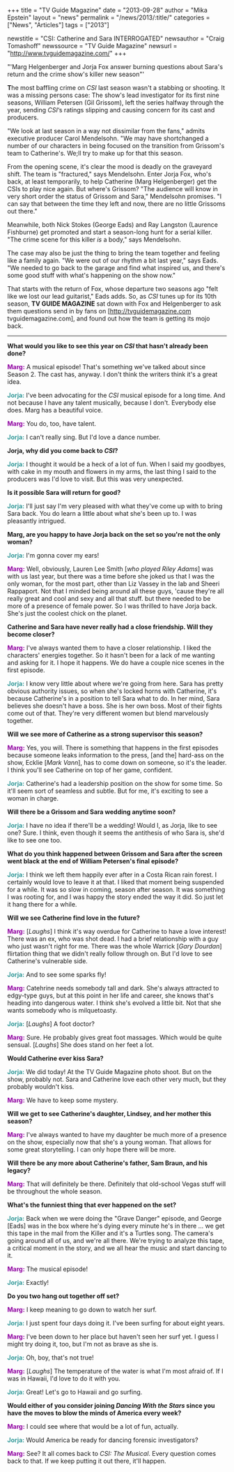 +++
title = "TV Guide Magazine"
date = "2013-09-28"
author = "Mika Epstein"
layout = "news"
permalink = "/news/2013/:title/"
categories = ["News", "Articles"]
tags = ["2013"]

newstitle = "CSI: Catherine and Sara INTERROGATED"
newsauthor = "Craig Tomashoff"
newssource = "TV Guide Magazine"
newsurl = "http://www.tvguidemagazine.com/"
+++

 "'Marg Helgenberger and Jorja Fox answer burning questions about Sara's return and the crime show's killer new season"'

**T**he most baffling crime on *CSI* last season wasn't a stabbing or shooting. It was a missing persons case: The show's lead investigator for its first nine seasons, William Petersen (Gil Grissom), left the series halfway through the year, sending *CSI*&#8216;s ratings slipping and causing concern for its cast and producers.

"We look at last season in a way not dissimilar from the fans," admits executive producer Carol Mendelsohn. "We may have shortchanged a number of our characters in being focused on the transition from Grissom's team to Catherine's. We;ll try to make up for that this season.

From the opening scene, it's clear the mood is deadly on the graveyard shift. The team is "fractured," says Mendelsohn. Enter Jorja Fox, who's back, at least temporarily, to help Catherine (Marg Helgenberger) get the CSIs to play nice again. But where's Grissom? "The audience will know in very short order the status of Grissom and Sara," Mendelsohn promises. "I can say that between the time they left and now, there are no little Grissoms out there."

Meanwhile, both Nick Stokes (George Eads) and Ray Langston (Laurence Fishburne) get promoted and start a season-long hunt for a serial killer. "The crime scene for this killer *is* a body," says Mendelsohn.

The case may also be just the thing to bring the team together and feeling like a family again. "We were out of our rhythm a bit last year," says Eads. "We needed to go back to the garage and find what inspired us, and there's some good stuff with what's happening on the show now."

That starts with the return of Fox, whose departure two seasons ago "felt like we lost our lead guitarist," Eads adds. So, as *CSI* tunes up for its 10th season, **TV GUIDE MAGAZINE** sat down with Fox and Helgenberger to ask them questions send in by fans on [http://tvguidemagazine.com tvguidemagazine.com], and found out how the team is getting its mojo back.

* * *

**What would you like to see this year on *CSI* that hasn't already been done?**  
  
<strong style="color: #9000A1;">Marg:</strong> A musical episode! That's something we've talked about since Season 2. The cast has, anyway. I don't think the writers think it's a great idea.  
  
<strong style="color: #339999;">Jorja:</strong> I've been advocating for the *CSI* musical episode for a long time. And not because I have any talent musically, because I don't. Everybody else does. Marg has a beautiful voice.  
  
<strong style="color: #9000A1;">Marg:</strong> You do, too, have talent.  
  
<strong style="color: #339999;">Jorja:</strong> I can't really sing. But I'd love a dance number.

**Jorja, why did you come back to *CSI*?**  
  
<strong style="color: #339999;">Jorja:</strong> I thought it would be a heck of a lot of fun. When I said my goodbyes, with cake in my mouth and flowers in my arms, the last thing I said to the producers was I'd love to visit. But this was very unexpected.

**Is it possible Sara will return for good?**  
  
<strong style="color: #339999;">Jorja:</strong> I'll just say I'm very pleased with what they've come up with to bring Sara back. You do learn a little about what she's been up to. I was pleasantly intrigued.

**Marg, are you happy to have Jorja back on the set so you're not the only woman?**  
  
<strong style="color: #339999;">Jorja:</strong> I'm gonna cover my ears!  
  
<strong style="color: #9000A1;">Marg:</strong> Well, obviously, Lauren Lee Smith [*who played Riley Adams*] was with us last year, but there was a time before she joked us that I was the only woman, for the most part, other than Liz Vassey in the lab and Sheeri Rappaport. Not that I minded being around all these guys, 'cause they're all really great and cool and sexy and all that stuff. but there needed to be more of a presence of female power. So I was thrilled to have Jorja back. She's just the coolest chick on the planet.

**Catherine and Sara have never really had a close friendship. Will they become closer?**  
  
<strong style="color: #9000A1;">Marg:</strong> I've always wanted them to have a closer relationship. I liked the characters' energies together. So it hasn't been for a lack of me wanting and asking for it. I hope it happens. We do have a couple nice scenes in the first episode.  
  
<strong style="color: #339999;">Jorja:</strong> I know very little about where we're going from here. Sara has pretty obvious authority issues, so when she's locked horns with Catherine, it's because Catherine's in a position to tell Sara what to do. In her mind, Sara believes she doesn't have a boss. She is her own boss. Most of their fights come out of that. They're very different women but blend marvelously together.

**Will we see more of Catherine as a strong supervisor this season?**  
  
<strong style="color: #9000A1;">Marg:</strong> Yes, you will. There is something that happens in the first episodes because someone leaks information to the press, [and the] hard-ass on the show, Ecklie [*Mark Vann*], has to come down on someone, so it's the leader. I think you'll see Catherine on top of her game, confident.  
  
<strong style="color: #339999;">Jorja:</strong> Catherine's had a leadership position on the show for some time. So it'll seem sort of seamless and subtle. But for me, it's exciting to see a woman in charge.

**Will there be a Grissom and Sara wedding anytime soon?**  
  
<strong style="color: #339999;">Jorja:</strong> I have no idea if there'll be a wedding! Would I, as Jorja, like to see one? Sure. I think, even though it seems the antithesis of who Sara is, she'd like to see one too.

**What do you think happened between Grissom and Sara after the screen went black at the end of William Petersen's final episode?**  
  
<strong style="color: #339999;">Jorja:</strong> I think we left them happily ever after in a Costa Rican rain forest. I certainly would love to leave it at that. I liked that moment being suspended for a while. It was so slow in coming, season after season. It was something I was rooting for, and I was happy the story ended the way it did. So just let it hang there for a while.

**Will we see Catherine find love in the future?**  
  
<strong style="color: #9000A1;">Marg:</strong> [*Laughs*] I think it's way overdue for Catherine to have a love interest! There was an ex, who was shot dead. I had a brief relationship with a guy who just wasn't right for me. There was the whole Warrick [*Gary Dourdan*] flirtation thing that we didn't really follow through on. But I'd love to see Catherine's vulnerable side.  
  
<strong style="color: #339999;">Jorja:</strong> And to see some sparks fly!  
  
<strong style="color: #9000A1;">Marg:</strong> Catehrine needs somebody tall and dark. She's always attracted to edgy-type guys, but at this point in her life and career, she knows that's heading into dangerous water. I think she's evolved a little bit. Not that she wants somebody who is milquetoasty.  
  
<strong style="color: #339999;">Jorja:</strong> [*Laughs*] A foot doctor?  
  
<strong style="color: #9000A1;">Marg:</strong> Sure. He probably gives great foot massages. Which would be quite sensual. [*Laughs*] She does stand on her feet a lot.

**Would Catherine ever kiss Sara?**  
  
<strong style="color: #339999;">Jorja:</strong> We did today! At the TV Guide Magazine photo shoot. But on the show, probably not. Sara and Catherine love each other very much, but they probably wouldn't kiss.  
  
<strong style="color: #9000A1;">Marg:</strong> We have to keep some mystery.

**Will we get to see Catherine's daughter, Lindsey, and her mother this season?**  
  
<strong style="color: #9000A1;">Marg:</strong> I've always wanted to have my daughter be much more of a presence on the show, especially now that she's a young woman. That allows for some great storytelling. I can only hope there will be more.

**Will there be any more about Catherine's father, Sam Braun, and his legacy?**  
  
<strong style="color: #9000A1;">Marg:</strong> That will definitely be there. Definitely that old-school Vegas stuff will be throughout the whole season.

**What's the funniest thing that ever happened on the set?**  
  
<strong style="color: #339999;">Jorja:</strong> Back when we were doing the "Grave Danger" episode, and George [Eads] was in the box where he's dying every minute he's in there ... we get this tape in the mail from the Killer and it's a Turtles song. The camera's going around all of us, and we're all there. We're trying to analyze this tape, a critical moment in the story, and we all hear the music and start dancing to it.  
  
<strong style="color: #9000A1;">Marg:</strong> The musical episode!  
  
<strong style="color: #339999;">Jorja:</strong> Exactly!

**Do you two hang out together off set?**  
  
<strong style="color: #9000A1;">Marg:</strong> I keep meaning to go down to watch her surf.  
  
<strong style="color: #339999;">Jorja:</strong> I just spent four days doing it. I've been surfing for about eight years.  
  
<strong style="color: #9000A1;">Marg:</strong> I've been down to her place but haven't seen her surf yet. I guess I might try doing it, too, but I'm not as brave as she is.  
  
<strong style="color: #339999;">Jorja:</strong> Oh, boy, that's not true!  
  
<strong style="color: #9000A1;">Marg:</strong> [*Laughs*] The temperature of the water is what I'm most afraid of. If I was in Hawaii, I'd love to do it with you.  
  
<strong style="color: #339999;">Jorja:</strong> Great! Let's go to Hawaii and go surfing.

**Would either of you consider joining *Dancing With the Stars* since you have the moves to blow the minds of America every week?**  
  
<strong style="color: #9000A1;">Marg:</strong> I could see where that would be a lot of fun, actually.  
  
<strong style="color: #339999;">Jorja:</strong> Would America be ready for dancing forensic investigators?  
  
<strong style="color: #9000A1;">Marg:</strong> See? It all comes back to *CSI: The Musical*. Every question comes back to that. If we keep putting it out there, it'll happen. 


